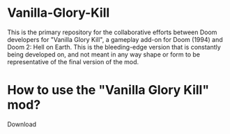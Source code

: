 # Vanilla-Glory-Kill
This is the primary repository for the collaborative efforts between Doom developers for "Vanilla Glory Kill", a gameplay add-on for Doom (1994) and Doom 2: Hell on Earth. This is the bleeding-edge version that is constantly being developed on, and not meant in any way shape or form to be representative of the final version of the mod.

# How to use the "Vanilla Glory Kill" mod?
Download
